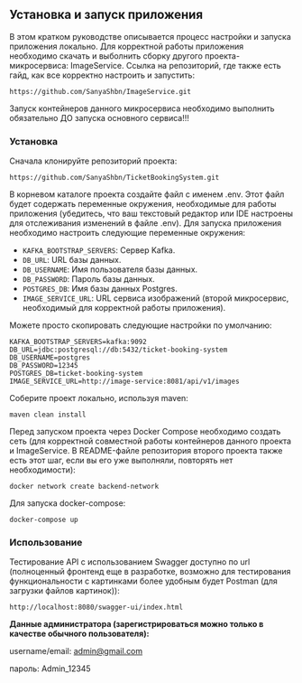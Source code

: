 ## Установка и запуск приложения

В этом кратком руководстве описывается процесс настройки и запуска приложения локально.
Для корректной работы приложения необходимо скачать и выболнить сборку другого проекта-микросервиса: ImageService.
Ссылка на репозиторий, где также есть гайд, как все корректно настроить и запустить: 

```
https://github.com/SanyaShbn/ImageService.git
```

Запуск контейнеров данного микросервиса необходимо выполнить обязательно ДО запуска основного сервиса!!!

### Установка

Сначала клонируйте репозиторий проекта:

```
https://github.com/SanyaShbn/TicketBookingSystem.git
```

В корневом каталоге проекта создайте файл с именем .env. Этот файл будет содержать переменные окружения, 
необходимые для работы приложения (убедитесь, что ваш текстовый редактор или IDE настроены для отслеживания изменений в файле .env).
Для запуска приложения необходимо настроить следующие переменные окружения:

- `KAFKA_BOOTSTRAP_SERVERS`: Сервер Kafka.
- `DB_URL`: URL базы данных.
- `DB_USERNAME`: Имя пользователя базы данных.
- `DB_PASSWORD`: Пароль базы данных.
- `POSTGRES_DB`: Имя базы данных Postgres.
- `IMAGE_SERVICE_URL`: URL сервиса изображений (второй микросервис, необходимый для корректной работы приложения).

Можете просто скопировать следующие настройки по умолчанию:

```
KAFKA_BOOTSTRAP_SERVERS=kafka:9092
DB_URL=jdbc:postgresql://db:5432/ticket-booking-system
DB_USERNAME=postgres
DB_PASSWORD=12345
POSTGRES_DB=ticket-booking-system
IMAGE_SERVICE_URL=http://image-service:8081/api/v1/images
```

Соберите проект локально, используя maven:

```
maven clean install
```

Перед запуском проекта через Docker Compose необходимо создать сеть (для корректной совместной работы контейнеров данного проекта и ImageService.
В README-файле репозитория второго проекта также есть этот шаг, если вы его уже выполняли, повторять нет необходимости):

```
docker network create backend-network
```

Для запуска docker-compose:

```
docker-compose up
```

### Использование

Тестирование API с использованием Swagger доступно по url (полноценный фронтенд еще в разработке,
возможно для тестирования функциональности с картинками более удобным будет Postman (для загрузки
файлов картинок)):

```
http://localhost:8080/swagger-ui/index.html
```

**Данные администратора (зарегистрироваться можно только в качестве обычного пользователя):**

username/email: admin@gmail.com

пароль: Admin_12345